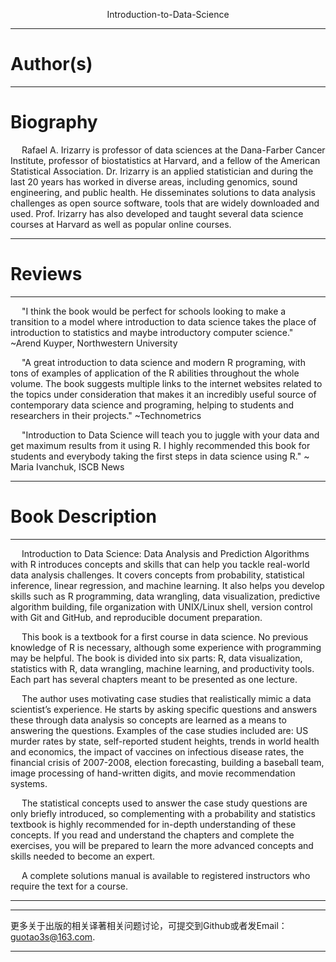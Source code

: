 <p align="center">   Introduction-to-Data-Science <p align="center"> 

-----------------------------------------------------------------------------------------

# Author(s)

------------------------------------------------------------------------------------------

# Biography

&emsp; Rafael A. Irizarry is professor of data sciences at the Dana-Farber Cancer Institute, professor
of biostatistics at Harvard, and a fellow of the American Statistical Association. Dr. Irizarry 
is an applied statistician and during the last 20 years has worked in diverse areas, including 
genomics, sound engineering, and public health. He disseminates solutions to data analysis challenges
as open source software, tools that are widely downloaded and used. Prof. Irizarry has also developed
and taught several data science courses at Harvard as well as popular online courses. 

----------------------------------------------------------------------------------------------

# Reviews

----------------------------------------------------------------------------------------------

   &emsp;  "I think the book would be perfect for schools looking to make a transition to a model where
    introduction to data science takes the place of introduction to statistics and maybe introductory
    computer science." ~Arend Kuyper, Northwestern University

   &emsp;  "A great introduction to data science and modern R programing, with tons of examples of application
    of the R abilities throughout the whole volume. The book suggests multiple links to the internet
    websites related to the topics under consideration that makes it an incredibly useful source of
    contemporary data science and programing, helping to students and researchers in their projects."
    ~Technometrics

   &emsp;  "Introduction to Data Science will teach you to juggle with your data and get maximum results from
    it using R. I highly recommended this book for students and everybody taking the first steps in data
    science using R." ~ Maria Ivanchuk, ISCB News


--------------------------------------------------------------------------------------------------


# Book Description

-------------------------------------------------------------------------------------------------------

&emsp; Introduction to Data Science: Data Analysis and Prediction Algorithms with R introduces concepts and skills 
that can help you tackle real-world data analysis challenges. It covers concepts from probability, statistical 
inference, linear regression, and machine learning. It also helps you develop skills such as R programming, data 
wrangling, data visualization, predictive algorithm building, file organization with UNIX/Linux shell, version 
control with Git and GitHub, and reproducible document preparation.

&emsp; This book is a textbook for a first course in data science. No previous knowledge of R is necessary, 
although some experience with programming may be helpful. The book is divided into six parts: R, data 
visualization, statistics with R, data wrangling, machine learning, and productivity tools. Each part
has several chapters meant to be presented as one lecture.

&emsp; The author uses motivating case studies that realistically mimic a data scientist’s experience.
He starts by asking specific questions and answers these through data analysis so concepts are 
learned as a means to answering the questions. Examples of the case studies included are: US 
murder rates by state, self-reported student heights, trends in world health and economics, the
impact of vaccines on infectious disease rates, the financial crisis of 2007-2008, election 
forecasting, building a baseball team, image processing of hand-written digits, and movie 
recommendation systems.

&emsp; The statistical concepts used to answer the case study questions are only briefly introduced, 
so complementing with a probability and statistics textbook is highly recommended for in-depth
understanding of these concepts. If you read and understand the chapters and complete the 
exercises, you will be prepared to learn the more advanced concepts and skills needed to become an expert.

&emsp; A complete solutions manual is available to registered instructors who require the text for a course.

-------------------------------------------------------------------------------------------------------------


----------------------------------------------------------------------------------------------
 
 更多关于出版的相关译著相关问题讨论，可提交到Github或者发Email：guotao3s@163.com.
 
 ---------------------------------------------------------------------------------------------


